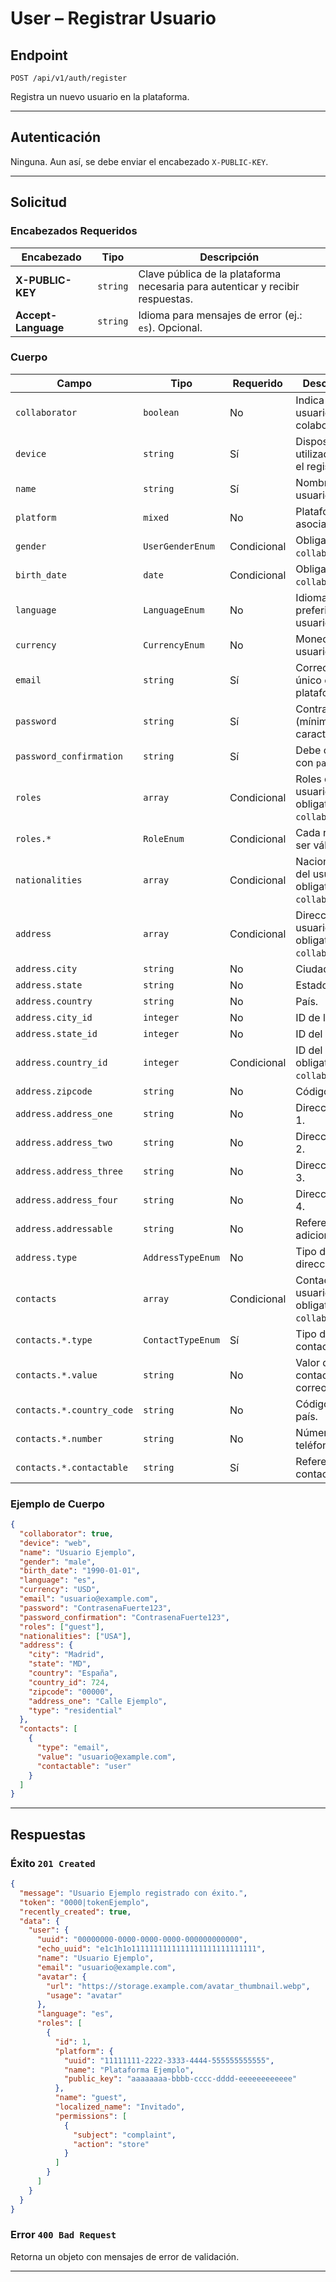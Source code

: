 <!-- markdownlint-disable MD013 -->

# User – Registrar Usuario

## Endpoint

`POST /api/v1/auth/register`

Registra un nuevo usuario en la plataforma.

---

## Autenticación

Ninguna. Aun así, se debe enviar el encabezado `X-PUBLIC-KEY`.

---

## Solicitud

### Encabezados Requeridos

| Encabezado | Tipo | Descripción |
| --------- | ---- | ----------- |
| **X-PUBLIC-KEY** | `string` | Clave pública de la plataforma necesaria para autenticar y recibir respuestas. |
| **Accept-Language** | `string` | Idioma para mensajes de error (ej.: `es`). Opcional. |

### Cuerpo

| Campo | Tipo | Requerido | Descripción |
| ----- | ---- | --------- | ----------- |
| `collaborator` | `boolean` | No | Indica si el usuario es colaborador. |
| `device` | `string` | Sí | Dispositivo utilizado para el registro. |
| `name` | `string` | Sí | Nombre del usuario. |
| `platform` | `mixed` | No | Plataforma asociada. |
| `gender` | `UserGenderEnum` | Condicional | Obligatorio con `collaborator`. |
| `birth_date` | `date` | Condicional | Obligatorio con `collaborator`. |
| `language` | `LanguageEnum` | No | Idioma preferido del usuario. |
| `currency` | `CurrencyEnum` | No | Moneda del usuario. |
| `email` | `string` | Sí | Correo válido y único en la plataforma. |
| `password` | `string` | Sí | Contraseña (mínimo 8 caracteres). |
| `password_confirmation` | `string` | Sí | Debe coincidir con `password`. |
| `roles` | `array` | Condicional | Roles del usuario; obligatorio con `collaborator`. |
| `roles.*` | `RoleEnum` | Condicional | Cada rol debe ser válido. |
| `nationalities` | `array` | Condicional | Nacionalidades del usuario; obligatorio con `collaborator`. |
| `address` | `array` | Condicional | Dirección del usuario; obligatorio con `collaborator`. |
| `address.city` | `string` | No | Ciudad. |
| `address.state` | `string` | No | Estado. |
| `address.country` | `string` | No | País. |
| `address.city_id` | `integer` | No | ID de la ciudad. |
| `address.state_id` | `integer` | No | ID del estado. |
| `address.country_id` | `integer` | Condicional | ID del país; obligatorio con `collaborator`. |
| `address.zipcode` | `string` | No | Código postal. |
| `address.address_one` | `string` | No | Dirección línea 1. |
| `address.address_two` | `string` | No | Dirección línea 2. |
| `address.address_three` | `string` | No | Dirección línea 3. |
| `address.address_four` | `string` | No | Dirección línea 4. |
| `address.addressable` | `string` | No | Referencia adicional. |
| `address.type` | `AddressTypeEnum` | No | Tipo de dirección. |
| `contacts` | `array` | Condicional | Contactos del usuario; obligatorio con `collaborator`. |
| `contacts.*.type` | `ContactTypeEnum` | Sí | Tipo de contacto. |
| `contacts.*.value` | `string` | No | Valor del contacto (ej.: correo). |
| `contacts.*.country_code` | `string` | No | Código de país. |
| `contacts.*.number` | `string` | No | Número de teléfono. |
| `contacts.*.contactable` | `string` | Sí | Referencia del contacto. |

### Ejemplo de Cuerpo

```json
{
  "collaborator": true,
  "device": "web",
  "name": "Usuario Ejemplo",
  "gender": "male",
  "birth_date": "1990-01-01",
  "language": "es",
  "currency": "USD",
  "email": "usuario@example.com",
  "password": "ContrasenaFuerte123",
  "password_confirmation": "ContrasenaFuerte123",
  "roles": ["guest"],
  "nationalities": ["USA"],
  "address": {
    "city": "Madrid",
    "state": "MD",
    "country": "España",
    "country_id": 724,
    "zipcode": "00000",
    "address_one": "Calle Ejemplo",
    "type": "residential"
  },
  "contacts": [
    {
      "type": "email",
      "value": "usuario@example.com",
      "contactable": "user"
    }
  ]
}
```

---

## Respuestas

### Éxito `201 Created`

```json
{
  "message": "Usuario Ejemplo registrado con éxito.",
  "token": "0000|tokenEjemplo",
  "recently_created": true,
  "data": {
    "user": {
      "uuid": "00000000-0000-0000-0000-000000000000",
      "echo_uuid": "e1c1h1o1111111111111111111111111111",
      "name": "Usuario Ejemplo",
      "email": "usuario@example.com",
      "avatar": {
        "url": "https://storage.example.com/avatar_thumbnail.webp",
        "usage": "avatar"
      },
      "language": "es",
      "roles": [
        {
          "id": 1,
          "platform": {
            "uuid": "11111111-2222-3333-4444-555555555555",
            "name": "Plataforma Ejemplo",
            "public_key": "aaaaaaaa-bbbb-cccc-dddd-eeeeeeeeeeee"
          },
          "name": "guest",
          "localized_name": "Invitado",
          "permissions": [
            {
              "subject": "complaint",
              "action": "store"
            }
          ]
        }
      ]
    }
  }
}
```

### Error `400 Bad Request`

Retorna un objeto con mensajes de error de validación.

---

<!-- markdownlint-enable MD013 -->
